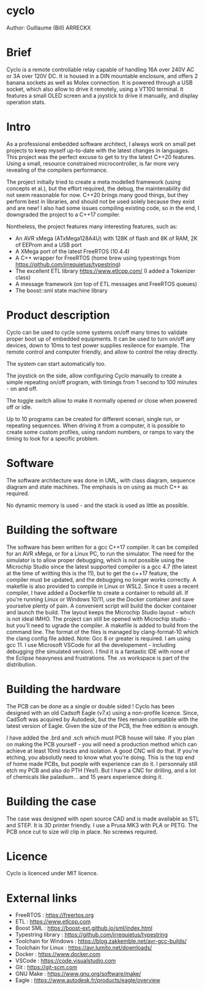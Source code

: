 # cyclo
Author: Guillaume (Bill) ARRECKX

Brief
=====
Cyclo is a remote controllable relay capable of handling 16A over 240V AC or 3A over 120V DC.
It is housed in a DIN mountable enclosure, and offers 2 banana sockets as well as Molex connection.
It is powered through a USB socket, which also allow to drive it remotely, using a VT100 terminal.
It features a small OLED screen and a joystick to drive it manually, and display operation stats.

Intro
=====
As a professional embedded software architect, I always work on small pet
projects to keep myself up-to-date with the latest changes in languages.
This project was the perfect excuse to get to try the latest C++20 features.
Using a small, resource constrained microcontroller, is far more very
revealing of the compilers performance. 

The project initially tried to create a meta modelled framework (using concepts et al.), but
the effort required, the debug, the maintenability did not seem reasonable for now. C++20 brings
many good things, but they perform best in libraries, and should not be used solely because they
exist and are new! I also had some issues compiling existing code, so in the end, I downgraded
the project to a C++17 compiler.

Nontheless, the project features many interesting features, such as:
 * An AVR xMega (ATxMega128A4U) with 128K of flash and 8K of RAM, 2K of EEProm and a USB port
 * A XMega port of the latest FreeRTOS (10.4.4)
 * A C++ wrapper for FreeRTOS (home brew using typestrings from https://github.com/irrequietus/typestring)
 * The excellent ETL library https://www.etlcpp.com/ (I added a Tokenizer class)
 * A message framework (on top of ETL messages and FreeRTOS queues)
 * The boost::sml state machine library

Product description
===================
Cyclo can be used to cycle some systems on/off many times to validate proper boot up of embedded
equipments. It can be used to turn on/off any devices, down to 10ms to test power supplies resilence for example.
The remote control and computer friendly, and allow to control the relay directly.

The system can start automatically too.

The joystick on the side, allow configuring Cyclo manually to create a simple repeating on/off program,
with timings from 1 second to 100 minutes - on and off.

The toggle switch allow to make it normally opened or close when powered off or idle.

Up to 10 programs can be created for different scenari, single run, or repeating sequences.
When driving it from a computer, it is possible to create some custom profiles,
using random numbers, or ramps to vary the timing to look for a specific problem.

Software
========
The software architecture was done in UML, with class diagram, sequence diagram and state machines.
The emphasis is on using as much C++ as required.

No dynamic memory is used - and the stack is used as little as possible.

Building the software
=====================
The software has been written for a gcc C++17 compiler. It can be compiled
for an AVR xMega, or for a Linux PC, to run the simulator.
The need for the simulator is to allow proper debugging, which is not
possible using the Microchip Studio since the latest supported compiler is
a gcc 4.7 (the latest at the time of writting this is the 11), but to get
the c++17 feature, the compiler must be updated, and the debugging no
longer works correctly.
A makefile is also provided to compile in Linux or WSL2.
Since it uses a recent compiler, I have added a Dockerfile to create a container
to rebuild all. If you're running Linux or Windows 10/11, use the Docker container
and save yourselve plenty of pain.
A convenient script will build the docker container and launch the build.
The layout keeps the Microchip Studio layout - which is not ideal IMHO. The project can
still be opened with Microchip studio - but you'll need to ugrade the compiler.
A makefile is added to build from the command line.
The format of the files is managed by clang-format-10 which the clang config
file added.
Note: Gcc 8 or greater is required. I am using gcc 11.
I use Microsoft VSCode for all the developement - including debugging (the simulated version).
I find it is a fantastic IDE with none of the Eclipse heavyness and frustrations.
The .vs workspace is part of the distribution.

Building the hardware
=====================
The PCB can be done as a single or double sided !
Cyclo has been designed with an old Cadsoft Eagle (v7.x) using a non-profile licence.
Since, CadSoft was acquired by Autodesk, but the files remain compatible with
the latest version of Eagle. Given the size of the PCB, the free edition is enough.

I have added the .brd and .sch which must PCB house will take.
If you plan on making the PCB yourself - you will need a production method which can achieve 
at least 10mil tracks and isolation. A good CNC will do that. If you're etching, you absolutly need to
know what you're doing. This is the top end of home made PCBs, but poeple with experience can do it.
I personnaly still etch my PCB and also do PTH (Yes!). But I have a CNC for drilling, and 
a lot of chemicals like paladium... and 15 years experience doing it.

Building the case
=================
The case was designed with open source CAD and is made available as 
STL and STEP. It is 3D printer friendly.
I use a Prusa MK3 with PLA or PETG.
The PCB once cut to size will clip in place. No screews required.

Licence
=======
Cyclo is licenced under MIT licence.

External links
==============

* FreeRTOS              : https://freertos.org
* ETL                   : https://www.etlcpp.com
* Boost SML             : https://boost-ext.github.io/sml/index.html
* Typestring library    : https://github.com/irrequietus/typestring
* Toolchain for Windows : https://blog.zakkemble.net/avr-gcc-builds/
* Toolchain for Linux   : https://avr.lumito.net/downloads/
* Docker                : https://www.docker.com
* VSCode                : https://code.visualstudio.com
* Git                   : https://git-scm.com
* GNU Make              : https://www.gnu.org/software/make/
* Eagle                 : https://www.autodesk.fr/products/eagle/overview
